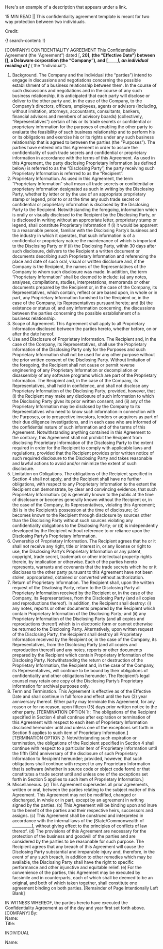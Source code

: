 Here's an example of a description that appears under a link.

15 MIN READ || This confidentiality agreement template is meant for two way protection between two individuals.

Credit: [ ]()

{! search-content: !}

[COMPANY]
CONFIDENTIALITY AGREEMENT
This Confidentiality Agreement (the “Agreement”) dated [____________, 20__], (the “Effective Date”) between [____________], a Delaware corporation (the “Company”), and [______________________], an individual residing at [_______________ ( the “Individual”).
1.	Background.  The Company and the Individual (the “parties”) intend to engage in discussions and negotiations concerning the possible establishment of a business relationship between them.  In the course of such discussions and negotiations and in the course of any such business relationship, it is anticipated that each party will disclose or deliver to the other party and, in the case of the Company, to the Company’s directors, officers, employees, agents or advisors (including, without limitation, attorneys, accountants, consultants, bankers, financial advisors and members of advisory boards) (collectively, “Representatives”) certain of his or its trade secrets or confidential or proprietary information for the purposes of enabling the other party to evaluate the feasibility of such business relationship and to perform his or its obligations and exercise his or its rights under any such business relationship that is agreed to between the parties (the “Purposes”).  The parties have entered into this Agreement in order to assure the confidentiality of such trade secrets and confidential or proprietary information in accordance with the terms of this Agreement.  As used in this Agreement, the party disclosing Proprietary Information (as defined below) is referred to as the “Disclosing Party”; the party receiving such Proprietary Information is referred to as the “Recipient”.
2.	Proprietary Information.  As used in this Agreement, the term “Proprietary Information” shall mean all trade secrets or confidential or proprietary information designated as such in writing by the Disclosing Party, whether by letter or by the use of an appropriate proprietary stamp or legend, prior to or at the time any such trade secret or confidential or proprietary information is disclosed by the Disclosing Party to the Recipient. Notwithstanding the foregoing, information which is orally or visually disclosed to the Recipient by the Disclosing Party, or is disclosed in writing without an appropriate letter, proprietary stamp or legend, shall constitute Proprietary Information if (i) it would be apparent to a reasonable person, familiar with the Disclosing Party’s business and the industry in which it operates, that such information is of a confidential or proprietary nature the maintenance of which is important to the Disclosing Party or if (ii) the Disclosing Party, within 30 days after such disclosure, delivers to the Recipient a written document or documents describing such Proprietary Information and referencing the place and date of such oral, visual or written disclosure and, if the Company is the Recipient, the names of the Representatives of the Company to whom such disclosure was made.  In addition, the term “Proprietary Information” shall be deemed to include: (a) any notes, analyses, compilations, studies, interpretations, memoranda or other documents prepared by the Recipient or, in the case of the Company, its Representatives, which contain, reflect or are based upon, in whole or in part, any Proprietary Information furnished to the Recipient or, in the case of the Company, its Representatives pursuant hereto; and (b) the existence or status of, and any information concerning, the discussions between the parties concerning the possible establishment of a business relationship.
3.	Scope of Agreement.  This Agreement shall apply to all Proprietary Information disclosed between the parties hereto, whether before, on or after the date hereof.
4.	Use and Disclosure of Proprietary Information.  The Recipient and, in the case of the Company, its Representatives, shall use the Proprietary Information of the Disclosing Party only for the Purposes and such Proprietary Information shall not be used for any other purpose without the prior written consent of the Disclosing Party.  Without limitation of the foregoing, the Recipient shall not cause or permit reverse engineering of any Proprietary Information or decompilation or disassembly of any software programs which are part of the Proprietary Information.  The Recipient and, in the case of the Company, its Representatives, shall hold in confidence, and shall not disclose any Proprietary Information of the Disclosing Party; provided, however, that (i) the Recipient may make any disclosure of such information to which the Disclosing Party gives its prior written consent; and (ii) any of the Proprietary Information may be disclosed by the Company to its Representatives who need to know such information in connection with the Purposes, or to prospective investors, lenders or acquirors as part of their due diligence investigations, and in each case who are informed of the confidential nature of such information and of the terms of this Agreement.  Notwithstanding anything contained in this Agreement to the contrary, this Agreement shall not prohibit the Recipient from disclosing Proprietary Information of the Disclosing Party to the extent required in order for the Recipient to comply with applicable laws and regulations, provided that the Recipient provides prior written notice of such required disclosure to the Disclosing Party and takes reasonable and lawful actions to avoid and/or minimize the extent of such disclosure.
5.	Limitation on Obligations.  The obligations of the Recipient specified in Section 4 shall not apply, and the Recipient shall have no further obligations, with respect to any Proprietary Information to the extent the Recipient can demonstrate, by clear and convincing evidence, that such Proprietary Information:
(a)	is generally known to the public at the time of disclosure or becomes generally known without the Recipient or, in the case of the Company, its Representatives, violating this Agreement;
(b)	is in the Recipient’s possession at the time of disclosure;
(c)	becomes known to the Recipient through disclosure by sources other than the Disclosing Party without such sources violating any confidentiality obligations to the Disclosing Party; or
(d)	is independently developed by the Recipient without reference to or reliance upon the Disclosing Party’s Proprietary Information.
6.	Ownership of Proprietary Information.  The Recipient agrees that he or it shall not receive any right, title or interest in, or any license or right to use, the Disclosing Party’s Proprietary Information or any patent, copyright, trade secret, trademark or other intellectual property rights therein, by implication or otherwise. Each of the parties hereto represents, warrants and covenants that the trade secrets which he or it discloses to the other party pursuant to this Agreement have not been stolen, appropriated, obtained or converted without authorization.
7.	Return of Proprietary Information.  The Recipient shall, upon the written request of the Disclosing Party, return to the Disclosing Party all Proprietary Information received by the Recipient or, in the case of the Company, its Representatives, from the Disclosing Party (and all copies and reproductions thereof).  In addition, the Recipient shall destroy:  (i) any notes, reports or other documents prepared by the Recipient which contain Proprietary Information of the Disclosing Party; and (ii) any Proprietary Information of the Disclosing Party (and all copies and reproductions thereof) which is in electronic form or cannot otherwise be returned to the Disclosing Party.  Alternatively, upon written request of the Disclosing Party, the Recipient shall destroy all Proprietary Information received by the Recipient or, in the case of the Company, its Representatives, from the Disclosing Party (and all copies and reproduction thereof) and any notes, reports or other documents prepared by the Recipient which contain Proprietary Information of the Disclosing Party.  Notwithstanding the return or destruction of the Proprietary Information, the Recipient and, in the case of the Company, its Representatives, will continue to be bound by their obligations of confidentiality and other obligations hereunder.  The Recipient’s legal counsel may retain one copy of the Disclosing Party’s Proprietary Information for archival purposes only.
8.	Term and Termination.  This Agreement is effective as of the Effective Date and shall continue in full force and effect until the two (2) year anniversary thereof.  Either party may terminate this Agreement, for any reason or for no reason, upon fifteen (15) days prior written notice to the other party.  [TERMINATION OPTION 1: : The obligations of the Recipient specified in Section 4 shall continue after expiration or termination of this Agreement with respect to each item of Proprietary Information disclosed hereunder until and unless one of the exceptions set forth in Section 5 applies to such item of Proprietary Information.]  [TERMINATION OPTION 2:  Notwithstanding such expiration or termination, the obligations of the Recipient specified in Section 4 shall continue with respect to a particular item of Proprietary Information until the fifth (5th) anniversary of the disclosure of such Proprietary Information to Recipient hereunder; provided, however, that such obligations shall continue with respect to any Proprietary Information that is software (whether in source code or object code form) or that constitutes a trade secret until and unless one of the exceptions set forth in Section 5 applies to such item of Proprietary Information.]
9.	Miscellaneous.
(a)	This Agreement supersedes all prior agreements, written or oral, between the parties relating to the subject matter of this Agreement.  This Agreement may not be modified, changed or discharged, in whole or in part, except by an agreement in writing signed by the parties.
(b)	This Agreement will be binding upon and inure to the benefit of the parties and their respective heirs, successors and assigns.
(c)	This Agreement shall be construed and interpreted in accordance with the internal laws of the [State/Commonwealth of __________], without giving effect to the principles of conflicts of law thereof.
(d)	The provisions of this Agreement are necessary for the protection of the business and goodwill of the parties and are considered by the parties to be reasonable for such purpose.  The Recipient agrees that any breach of this Agreement will cause the Disclosing Party substantial and irreparable injury and, therefore, in the event of any such breach, in addition to other remedies which may be available, the Disclosing Party shall have the right to specific performance and other injunctive and equitable relief.
(e)	For the convenience of the parties, this Agreement may be executed by facsimile and in counterparts, each of which shall be deemed to be an original, and both of which taken together, shall constitute one agreement binding on both parties.
[Remainder of Page Intentionally Left Blank]

 
IN WITNESS WHEREOF, the parties hereto have executed the Confidentiality Agreement as of the day and year first set forth above.
[COMPANY]
By:						
Name: 					
Title: 					

INDIVIDUAL
						
Name:					



